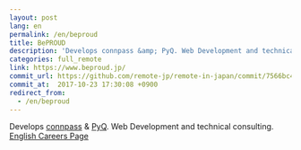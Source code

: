 ```yaml
---
layout: post
lang: en
permalink: /en/beproud
title: BePROUD
description: 'Develops connpass &amp; PyQ. Web Development and technical consulting. English Careers Page'
categories: full_remote
link: https://www.beproud.jp/
commit_url: https://github.com/remote-jp/remote-in-japan/commit/7566bc41481d54cfc7f6c49667e1a7d424f430bf
commit_at:  2017-10-23 17:30:08 +0900
redirect_from:
  - /en/beproud
---
```


<p>Develops <a href="https://connpass.com">connpass</a> & <a href="https://pyq.jp">PyQ</a>. Web Development and technical consulting. <a href="https://www.beproud.jp/careers/en/">English Careers Page</a></p>
